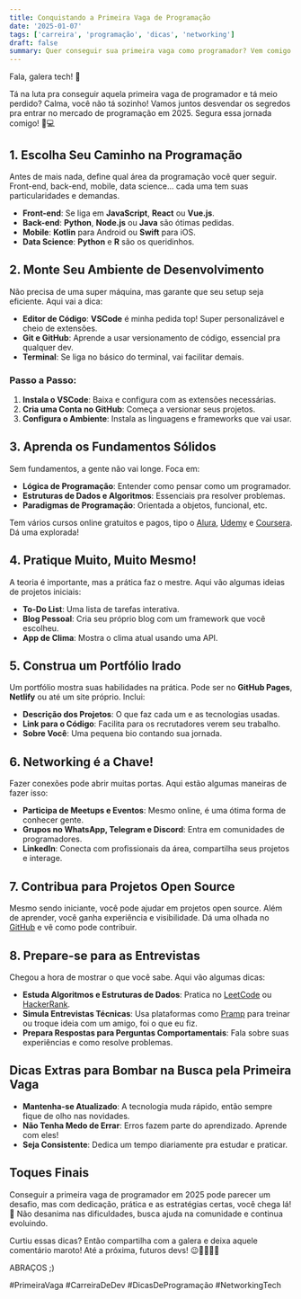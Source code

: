 ```yaml
---
title: Conquistando a Primeira Vaga de Programação
date: '2025-01-07'
tags: ['carreira', 'programação', 'dicas', 'networking']
draft: false
summary: Quer conseguir sua primeira vaga como programador? Vem comigo que eu te mostro o caminho das pedras!
---
```


Fala, galera tech! 🚀

Tá na luta pra conseguir aquela primeira vaga de programador e tá meio perdido? Calma, você não tá sozinho! Vamos juntos desvendar os segredos pra entrar no mercado de programação em 2025. Segura essa jornada comigo! 💪💻

## 1. **Escolha Seu Caminho na Programação**

Antes de mais nada, define qual área da programação você quer seguir. Front-end, back-end, mobile, data science... cada uma tem suas particularidades e demandas.

- **Front-end**: Se liga em **JavaScript**, **React** ou **Vue.js**.
- **Back-end**: **Python**, **Node.js** ou **Java** são ótimas pedidas.
- **Mobile**: **Kotlin** para Android ou **Swift** para iOS.
- **Data Science**: **Python** e **R** são os queridinhos.

## 2. **Monte Seu Ambiente de Desenvolvimento**

Não precisa de uma super máquina, mas garante que seu setup seja eficiente. Aqui vai a dica:

- **Editor de Código**: **VSCode** é minha pedida top! Super personalizável e cheio de extensões.
- **Git e GitHub**: Aprende a usar versionamento de código, essencial pra qualquer dev.
- **Terminal**: Se liga no básico do terminal, vai facilitar demais.

### **Passo a Passo:**

1. **Instala o VSCode**: Baixa e configura com as extensões necessárias.
2. **Cria uma Conta no GitHub**: Começa a versionar seus projetos.
3. **Configura o Ambiente**: Instala as linguagens e frameworks que vai usar.

## 3. **Aprenda os Fundamentos Sólidos**

Sem fundamentos, a gente não vai longe. Foca em:

- **Lógica de Programação**: Entender como pensar como um programador.
- **Estruturas de Dados e Algoritmos**: Essenciais pra resolver problemas.
- **Paradigmas de Programação**: Orientada a objetos, funcional, etc.

Tem vários cursos online gratuitos e pagos, tipo o [Alura](https://www.alura.com.br/), [Udemy](https://www.udemy.com/) e [Coursera](https://www.coursera.org/). Dá uma explorada!

## 4. **Pratique Muito, Muito Mesmo!**

A teoria é importante, mas a prática faz o mestre. Aqui vão algumas ideias de projetos iniciais:

- **To-Do List**: Uma lista de tarefas interativa.
- **Blog Pessoal**: Cria seu próprio blog com um framework que você escolheu.
- **App de Clima**: Mostra o clima atual usando uma API.

## 5. **Construa um Portfólio Irado**

Um portfólio mostra suas habilidades na prática. Pode ser no **GitHub Pages**, **Netlify** ou até um site próprio. Inclui:

- **Descrição dos Projetos**: O que faz cada um e as tecnologias usadas.
- **Link para o Código**: Facilita para os recrutadores verem seu trabalho.
- **Sobre Você**: Uma pequena bio contando sua jornada.

## 6. **Networking é a Chave!**

Fazer conexões pode abrir muitas portas. Aqui estão algumas maneiras de fazer isso:

- **Participa de Meetups e Eventos**: Mesmo online, é uma ótima forma de conhecer gente.
- **Grupos no WhatsApp, Telegram e Discord**: Entra em comunidades de programadores.
- **LinkedIn**: Conecta com profissionais da área, compartilha seus projetos e interage.

## 7. **Contribua para Projetos Open Source**

Mesmo sendo iniciante, você pode ajudar em projetos open source. Além de aprender, você ganha experiência e visibilidade. Dá uma olhada no [GitHub](https://github.com/) e vê como pode contribuir.

## 8. **Prepare-se para as Entrevistas**

Chegou a hora de mostrar o que você sabe. Aqui vão algumas dicas:

- **Estuda Algoritmos e Estruturas de Dados**: Pratica no [LeetCode](https://leetcode.com/) ou [HackerRank](https://www.hackerrank.com/).
- **Simula Entrevistas Técnicas**: Usa plataformas como [Pramp](https://www.pramp.com/) para treinar ou troque ideia com um amigo, foi o que eu fiz.
- **Prepara Respostas para Perguntas Comportamentais**: Fala sobre suas experiências e como resolve problemas.

## **Dicas Extras para Bombar na Busca pela Primeira Vaga**

- **Mantenha-se Atualizado**: A tecnologia muda rápido, então sempre fique de olho nas novidades.
- **Não Tenha Medo de Errar**: Erros fazem parte do aprendizado. Aprende com eles!
- **Seja Consistente**: Dedica um tempo diariamente pra estudar e praticar.

## **Toques Finais**

Conseguir a primeira vaga de programador em 2025 pode parecer um desafio, mas com dedicação, prática e as estratégias certas, você chega lá! 🌟 Não desanima nas dificuldades, busca ajuda na comunidade e continua evoluindo.

Curtiu essas dicas? Então compartilha com a galera e deixa aquele comentário maroto! Até a próxima, futuros devs! 😉👨‍💻👩‍💻

ABRAÇOS ;)

#PrimeiraVaga #CarreiraDeDev #DicasDeProgramação #NetworkingTech
